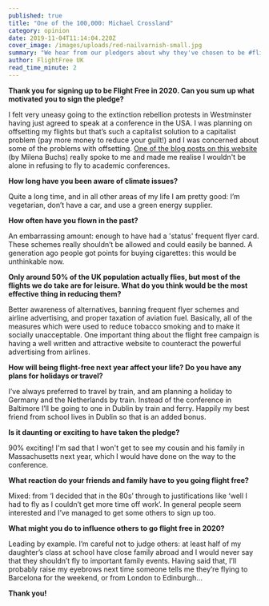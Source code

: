 ```yaml
---
published: true
title: "One of the 100,000: Michael Crossland"
category: opinion
date: 2019-11-04T11:14:04.220Z
cover_image: /images/uploads/red-nailvarnish-small.jpg
summary: "We hear from our pledgers about why they've chosen to be #flightfree in 2020"
author: FlightFree UK
read_time_minute: 2
---
```

**Thank you for signing up to be Flight Free in 2020. Can you sum up what motivated you to sign the pledge?**

I felt very uneasy going to the extinction rebellion protests in Westminster having just agreed to speak at a conference in the USA.  I was planning on offsetting my flights but that’s such a capitalist solution to a capitalist problem (pay more money to reduce your guilt!) and I was concerned about some of the problems with offsetting.   [One of the blog posts on this website](https://flightfree.co.uk/post/addressing-academias-carbon-footprint/) (by Milena Buchs) really spoke to me and made me realise I wouldn't be alone in refusing to fly to academic conferences.

**How long have you been aware of climate issues?**

Quite a long time, and in all other areas of my life I am pretty good: I’m vegetarian, don’t have a car, and use a green energy supplier. 

**How often have you flown in the past?**

An embarrassing amount: enough to have had a 'status' frequent flyer card. These schemes really shouldn’t be allowed and could easily be banned.  A generation ago people got points for buying cigarettes: this would be unthinkable now.

**Only around 50% of the UK population actually flies, but most of the flights we do take are for leisure. What do you think would be the most effective thing in reducing them?**

Better awareness of alternatives, banning frequent flyer schemes and airline advertising, and proper taxation of aviation fuel.  Basically, all of the measures which were used to reduce tobacco smoking and to make it socially unacceptable.  One important thing about the flight free campaign is having a well written and attractive website to counteract the powerful advertising from airlines.   

**How will being flight-free next year affect your life? Do you have any plans for holidays or travel?**

I’ve always preferred to travel by train, and am planning a holiday to Germany and the Netherlands by train.  Instead of the conference in Baltimore I’ll be going to one in Dublin by train and ferry. Happily my best friend from school lives in Dublin so that is an added bonus.  

**Is it daunting or exciting to have taken the pledge?**

90% exciting! I'm sad that I won't get to see my cousin and his family in Massachusetts next year, which I would have done on the way to the conference.  

**What reaction do your friends and family have to you going flight free?**

Mixed: from ‘I decided that in the 80s’ through to justifications like ‘well I had to fly as I couldn’t get more time off work’. In general people seem interested and I’ve managed to get some others to sign up too.

**What might you do to influence others to go flight free in 2020?**

Leading by example. I’m careful not to judge others: at least half of my daughter’s class at school have close family abroad and I would never say that they shouldn’t fly to important family events. Having said that, I’ll probably raise my eyebrows next time someone tells me they’re flying to Barcelona for the weekend, or from London to Edinburgh...

**Thank you!**
